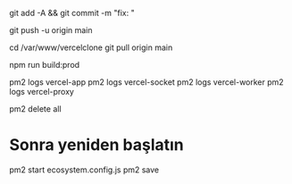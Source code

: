 git add -A && git commit -m "fix: "

git push -u origin main

cd /var/www/vercelclone
git pull origin main

npm run build:prod



pm2 logs vercel-app
pm2 logs vercel-socket
pm2 logs vercel-worker
pm2 logs vercel-proxy

pm2 delete all

# Sonra yeniden başlatın
pm2 start ecosystem.config.js
pm2 save